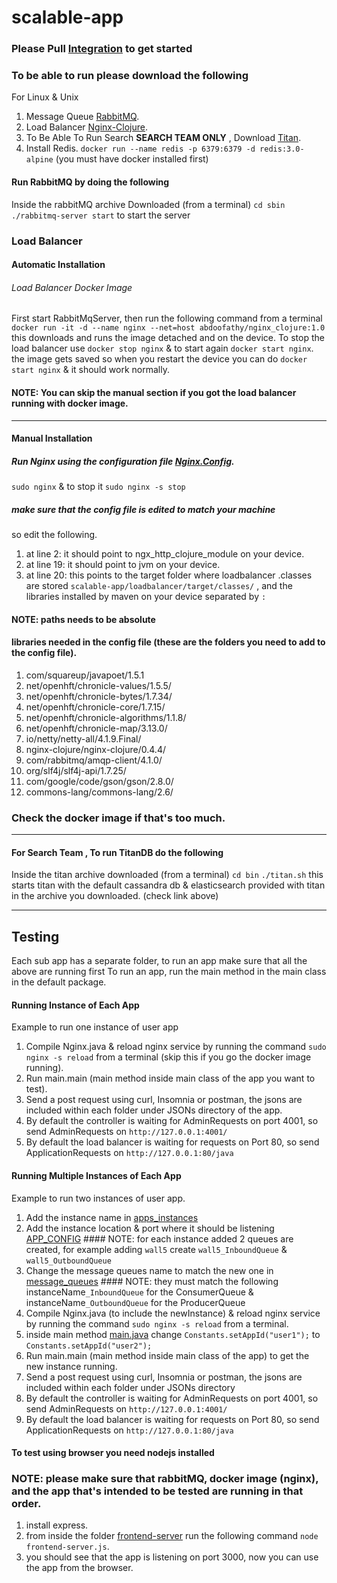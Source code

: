 # scalable-app

### Please Pull [Integration](https://github.com/RainbowZephyr/scalable-app/tree/integration) to get started

### To be able to run please download the following
For Linux & Unix
1. Message Queue [RabbitMQ](https://www.rabbitmq.com/releases/rabbitmq-server/v3.6.9/rabbitmq-server-generic-unix-3.6.9.tar.xz).
2. Load Balancer [Nginx-Clojure](https://nginx-clojure.github.io/quickstart.html).
3. To Be Able To Run Search **SEARCH TEAM ONLY** , Download [Titan](http://s3.thinkaurelius.com/downloads/titan/titan-1.0.0-hadoop1.zip).
4. Install Redis. `docker run --name redis -p 6379:6379 -d redis:3.0-alpine` (you must have docker installed first)

#### Run RabbitMQ by doing the following
Inside the rabbitMQ archive Downloaded (from a terminal)
`cd sbin`
`./rabbitmq-server start` to start the server

### Load Balancer
#### Automatic Installation
###### Load Balancer Docker Image
  First start RabbitMqServer, then run the following command from a terminal
  `docker run -it -d --name nginx --net=host abdoofathy/nginx_clojure:1.0`
  this downloads and runs the image detached and on the device.
  To stop the load balancer use `docker stop nginx` & to start again `docker start nginx`.
  the image gets saved so when you restart the device you can do  `docker start nginx` & it should work normally.
#### NOTE: You can skip the manual section if you got the load balancer running with docker image.
***
#### Manual Installation
##### Run Nginx using the configuration file [Nginx.Config](https://github.com/RainbowZephyr/scalable-app/blob/integration/loadbalancer/nginx.edited).
`sudo nginx` & to stop it `sudo nginx -s stop`
##### make sure that the config file is edited to match your machine
so edit the following.
1. at line 2: it should point to ngx_http_clojure_module on your device.
2. at line 19: it should point to jvm on your device.
3. at line 20: this points to the target folder where loadbalancer .classes are stored `scalable-app/loadbalancer/target/classes/` ,
and the libraries installed by maven on your device separated by `:`
#### NOTE: paths needs to be absolute 
#### libraries needed in the config file (these are the folders you need to add to the config file).
1. com/squareup/javapoet/1.5.1
2. net/openhft/chronicle-values/1.5.5/
3. net/openhft/chronicle-bytes/1.7.34/
4. net/openhft/chronicle-core/1.7.15/
5. net/openhft/chronicle-algorithms/1.1.8/
6. net/openhft/chronicle-map/3.13.0/
7. io/netty/netty-all/4.1.9.Final/
8. nginx-clojure/nginx-clojure/0.4.4/
9. com/rabbitmq/amqp-client/4.1.0/
10. org/slf4j/slf4j-api/1.7.25/
11. com/google/code/gson/gson/2.8.0/
12. commons-lang/commons-lang/2.6/

### Check the docker image if that's too much.
***
#### For **Search Team** , To run TitanDB do the following
Inside the titan archive downloaded (from a terminal)
`cd bin`
`./titan.sh` this starts titan with the default cassandra db & elasticsearch provided with titan in the archive you downloaded. (check link above)

***

## Testing

Each sub app has a separate folder, to run an app make sure that all the above are running first
To run an app, run the main method in the main class in the default package.
#### Running Instance of Each App
Example to run one instance of user app
1. Compile Nginx.java & reload nginx service by running the command `sudo nginx -s reload` from a terminal (skip this if you go the docker image running).
2. Run main.main (main method inside main class of the app you want to test).
3. Send a post request using curl, Insomnia or postman, the jsons are included within each folder under JSONs directory of the app.
4. By default the controller is waiting for AdminRequests on port 4001, so send AdminRequests on `http://127.0.0.1:4001/`
5. By default the load balancer is waiting for requests on Port 80, so send ApplicationRequests on `http://127.0.0.1:80/java`
#### Running Multiple Instances of Each App

Example to run two instances of user app.
1. Add the instance name in [apps_instances](https://github.com/RainbowZephyr/scalable-app/blob/integration/loadbalancer/config/apps_instances.properties)
2. Add the instance location & port where it should be listening [APP_CONFIG](https://github.com/RainbowZephyr/scalable-app/blob/integration/controller/config/APP_CONFIG_FILE.config)  #### NOTE: for each instance added 2 queues are created, for example adding `wall5` create `wall5_InboundQueue` & `wall5_OutboundQueue`
3. Change the message queues name to match the new one in [message_queues](https://github.com/RainbowZephyr/scalable-app/blob/integration/userapp/config/message_queues.properties) #### NOTE: they must match the following instanceName`_InboundQueue` for the ConsumerQueue & instanceName`_OutboundQueue` for the ProducerQueue
4. Compile Nginx.java (to include the newInstance) & reload nginx service by running the command `sudo nginx -s reload` from a terminal.
5. inside main method [main.java](https://github.com/RainbowZephyr/scalable-app/blob/integration/messageapp/src/main/java/main.java) change `Constants.setAppId("user1");` to `Constants.setAppId("user2");`
6. Run main.main (main method inside main class of the app) to get the new instance running.
7. Send a post request using curl, Insomnia or postman, the jsons are included within each folder under JSONs directory
8. By default the controller is waiting for AdminRequests on port 4001, so send AdminRequests on `http://127.0.0.1:4001/`
9. By default the load balancer is waiting for requests on Port 80, so send ApplicationRequests on `http://127.0.0.1:80/java`


#### To test using browser you need nodejs installed
### NOTE: please make sure that rabbitMQ, docker image (nginx), and the app that's intended to be tested are running in that order.
1. install express.
2. from inside the folder [frontend-server](https://github.com/RainbowZephyr/scalable-app/tree/integration/frontend-server) run the following command `node frontend-server.js`.
3. you should see that the app is listening on port 3000, now you can use the app from the browser.
